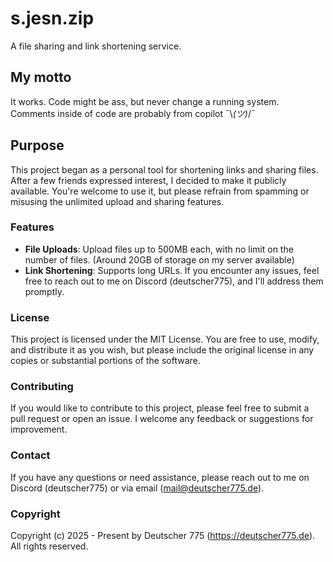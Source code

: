# s.jesn.zip
A file sharing and link shortening service.

## My motto
It works. Code might be ass, but never change a running system. Comments inside of code are probably from copilot ¯\\_(ツ)_/¯

## Purpose
This project began as a personal tool for shortening links and sharing files. After a few friends expressed interest, I decided to make it publicly available. You're welcome to use it, but please refrain from spamming or misusing the unlimited upload and sharing features.

### Features
- **File Uploads**: Upload files up to 500MB each, with no limit on the number of files. (Around 20GB of storage on my server available)
- **Link Shortening**: Supports long URLs. If you encounter any issues, feel free to reach out to me on Discord (deutscher775), and I'll address them promptly.

### License
This project is licensed under the MIT License. You are free to use, modify, and distribute it as you wish, but please include the original license in any copies or substantial portions of the software.

### Contributing
If you would like to contribute to this project, please feel free to submit a pull request or open an issue. I welcome any feedback or suggestions for improvement.

### Contact
If you have any questions or need assistance, please reach out to me on Discord (deutscher775) or via email (mail@deutscher775.de).

### Copyright
Copyright (c) 2025 - Present by Deutscher 775 (https://deutscher775.de). All rights reserved.

